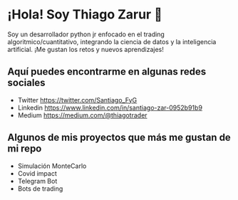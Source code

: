 # ¡Hola! Soy Thiago Zarur 👋

Soy un desarrollador python jr enfocado en el trading algoritmico/cuantitativo, integrando la ciencia de datos y la inteligencia artificial.
¡Me gustan los retos y nuevos aprendizajes!

## Aquí puedes encontrarme en algunas redes sociales

- Twitter  https://twitter.com/Santiago_FyG
- Linkedin https://www.linkedin.com/in/santiago-zar-0952b91b9
- Medium https://medium.com/@thiagotrader

## Algunos de mis proyectos que más me gustan de mi repo

- Simulación MonteCarlo
- Covid impact 
- Telegram Bot
- Bots de trading
